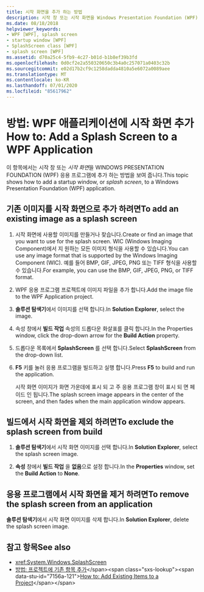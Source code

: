 ```yaml
---
title: 시작 화면을 추가 하는 방법
description: 시작 창 또는 시작 화면을 Windows Presentation Foundation (WPF) 응용 프로그램에 추가 하는 방법을 알아봅니다.
ms.date: 08/18/2018
helpviewer_keywords:
- WPF [WPF], splash screen
- startup window [WPF]
- SplashScreen class [WPF]
- splash screen [WPF]
ms.assetid: d70a25c4-5fb9-4c27-b01d-b1b8ef39b3fd
ms.openlocfilehash: 0d0cf2e2a550320650c3b4a0c257071a0403c32b
ms.sourcegitcommit: e02d17b2cf9c1258dadda4810a5e6072a0089aee
ms.translationtype: MT
ms.contentlocale: ko-KR
ms.lasthandoff: 07/01/2020
ms.locfileid: "85617962"
---
```

# <a name="how-to-add-a-splash-screen-to-a-wpf-application"></a><span data-ttu-id="7156a-103">방법: WPF 애플리케이션에 시작 화면 추가</span><span class="sxs-lookup"><span data-stu-id="7156a-103">How to: Add a Splash Screen to a WPF Application</span></span>

<span data-ttu-id="7156a-104">이 항목에서는 시작 창 또는 *시작 화면*을 WINDOWS PRESENTATION FOUNDATION (WPF) 응용 프로그램에 추가 하는 방법을 보여 줍니다.</span><span class="sxs-lookup"><span data-stu-id="7156a-104">This topic shows how to add a startup window, or *splash screen*, to a Windows Presentation Foundation (WPF) application.</span></span>

## <a name="to-add-an-existing-image-as-a-splash-screen"></a><span data-ttu-id="7156a-105">기존 이미지를 시작 화면으로 추가 하려면</span><span class="sxs-lookup"><span data-stu-id="7156a-105">To add an existing image as a splash screen</span></span>

1. <span data-ttu-id="7156a-106">시작 화면에 사용할 이미지를 만들거나 찾습니다.</span><span class="sxs-lookup"><span data-stu-id="7156a-106">Create or find an image that you want to use for the splash screen.</span></span> <span data-ttu-id="7156a-107">WIC (Windows Imaging Component)에서 지 원하는 모든 이미지 형식을 사용할 수 있습니다.</span><span class="sxs-lookup"><span data-stu-id="7156a-107">You can use any image format that is supported by the Windows Imaging Component (WIC).</span></span> <span data-ttu-id="7156a-108">예를 들어 BMP, GIF, JPEG, PNG 또는 TIFF 형식을 사용할 수 있습니다.</span><span class="sxs-lookup"><span data-stu-id="7156a-108">For example, you can use the BMP, GIF, JPEG, PNG, or TIFF format.</span></span>

2. <span data-ttu-id="7156a-109">WPF 응용 프로그램 프로젝트에 이미지 파일을 추가 합니다.</span><span class="sxs-lookup"><span data-stu-id="7156a-109">Add the image file to the WPF Application project.</span></span>

3. <span data-ttu-id="7156a-110">**솔루션 탐색기**에서 이미지를 선택 합니다.</span><span class="sxs-lookup"><span data-stu-id="7156a-110">In **Solution Explorer**, select the image.</span></span>

4. <span data-ttu-id="7156a-111">속성 창에서 **빌드 작업** 속성의 드롭다운 화살표를 클릭 합니다.</span><span class="sxs-lookup"><span data-stu-id="7156a-111">In the Properties window, click the drop-down arrow for the **Build Action** property.</span></span>

5. <span data-ttu-id="7156a-112">드롭다운 목록에서 **SplashScreen** 를 선택 합니다.</span><span class="sxs-lookup"><span data-stu-id="7156a-112">Select **SplashScreen** from the drop-down list.</span></span>

6. <span data-ttu-id="7156a-113">**F5** 키를 눌러 응용 프로그램을 빌드하고 실행 합니다.</span><span class="sxs-lookup"><span data-stu-id="7156a-113">Press **F5** to build and run the application.</span></span>

     <span data-ttu-id="7156a-114">시작 화면 이미지가 화면 가운데에 표시 되 고 주 응용 프로그램 창이 표시 되 면 페이드 인 됩니다.</span><span class="sxs-lookup"><span data-stu-id="7156a-114">The splash screen image appears in the center of the screen, and then fades when the main application window appears.</span></span>

## <a name="to-exclude-the-splash-screen-from-build"></a><span data-ttu-id="7156a-115">빌드에서 시작 화면을 제외 하려면</span><span class="sxs-lookup"><span data-stu-id="7156a-115">To exclude the splash screen from build</span></span>

1. <span data-ttu-id="7156a-116">**솔루션 탐색기**에서 시작 화면 이미지를 선택 합니다.</span><span class="sxs-lookup"><span data-stu-id="7156a-116">In **Solution Explorer**, select the splash screen image.</span></span>

2. <span data-ttu-id="7156a-117">**속성** 창에서 **빌드 작업** 을 **없음**으로 설정 합니다.</span><span class="sxs-lookup"><span data-stu-id="7156a-117">In the **Properties** window, set the **Build Action** to **None**.</span></span>

## <a name="to-remove-the-splash-screen-from-an-application"></a><span data-ttu-id="7156a-118">응용 프로그램에서 시작 화면을 제거 하려면</span><span class="sxs-lookup"><span data-stu-id="7156a-118">To remove the splash screen from an application</span></span>

<span data-ttu-id="7156a-119">**솔루션 탐색기**에서 시작 화면 이미지를 삭제 합니다.</span><span class="sxs-lookup"><span data-stu-id="7156a-119">In **Solution Explorer**, delete the splash screen image.</span></span>

## <a name="see-also"></a><span data-ttu-id="7156a-120">참고 항목</span><span class="sxs-lookup"><span data-stu-id="7156a-120">See also</span></span>

- <xref:System.Windows.SplashScreen>
- <span data-ttu-id="7156a-121">[방법: 프로젝트에 기존 항목 추가](https://docs.microsoft.com/previous-versions/visualstudio/visual-studio-2010/9f4t9t92(v=vs.100))</span><span class="sxs-lookup"><span data-stu-id="7156a-121">[How to: Add Existing Items to a Project](https://docs.microsoft.com/previous-versions/visualstudio/visual-studio-2010/9f4t9t92(v=vs.100))</span></span>
